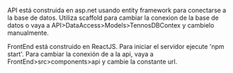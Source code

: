 API está construida en asp.net usando entity framework para conectarse a la base de datos.
Utiliza scaffold para cambiar la conexion de la base de datos o vaya a API>DataAccess>Models>TennosDBContex y cambielo manualmente.


FrontEnd está construido en ReactJS. Para iniciar el servidor ejecute 'npm start'.
Para cambiar la conexión de a la api, vaya a FrontEnd>src>components>api y cambie la constante url.
